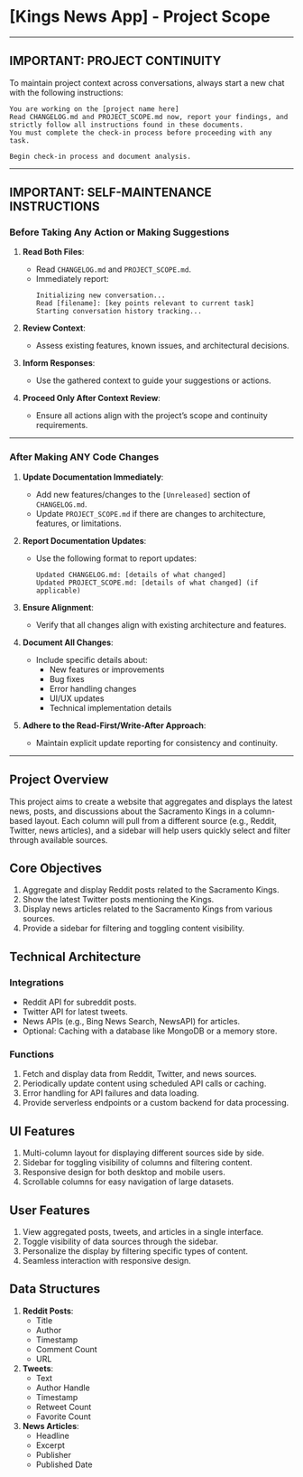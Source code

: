 # [Kings News App] - Project Scope

---

## **IMPORTANT: PROJECT CONTINUITY**  
To maintain project context across conversations, always start a new chat with the following instructions:  

```
You are working on the [project name here]
Read CHANGELOG.md and PROJECT_SCOPE.md now, report your findings, and strictly follow all instructions found in these documents.  
You must complete the check-in process before proceeding with any task.  

Begin check-in process and document analysis.
```

---

## **IMPORTANT: SELF-MAINTENANCE INSTRUCTIONS**  

### **Before Taking Any Action or Making Suggestions**  
1. **Read Both Files**:  
   - Read `CHANGELOG.md` and `PROJECT_SCOPE.md`.  
   - Immediately report:  
     ```
     Initializing new conversation...  
     Read [filename]: [key points relevant to current task]  
     Starting conversation history tracking...
     ```

2. **Review Context**:  
   - Assess existing features, known issues, and architectural decisions.  

3. **Inform Responses**:  
   - Use the gathered context to guide your suggestions or actions.  

4. **Proceed Only After Context Review**:  
   - Ensure all actions align with the project’s scope and continuity requirements.

---

### **After Making ANY Code Changes**  
1. **Update Documentation Immediately**:  
   - Add new features/changes to the `[Unreleased]` section of `CHANGELOG.md`.  
   - Update `PROJECT_SCOPE.md` if there are changes to architecture, features, or limitations.

2. **Report Documentation Updates**:  
   - Use the following format to report updates:  
     ```
     Updated CHANGELOG.md: [details of what changed]  
     Updated PROJECT_SCOPE.md: [details of what changed] (if applicable)
     ```

3. **Ensure Alignment**:  
   - Verify that all changes align with existing architecture and features.

4. **Document All Changes**:  
   - Include specific details about:
     - New features or improvements
     - Bug fixes
     - Error handling changes
     - UI/UX updates
     - Technical implementation details

5. **Adhere to the Read-First/Write-After Approach**:  
   - Maintain explicit update reporting for consistency and continuity.

---

## Project Overview
This project aims to create a website that aggregates and displays the latest news, posts, and discussions about the Sacramento Kings in a column-based layout. Each column will pull from a different source (e.g., Reddit, Twitter, news articles), and a sidebar will help users quickly select and filter through available sources.

## Core Objectives
1. Aggregate and display Reddit posts related to the Sacramento Kings.
2. Show the latest Twitter posts mentioning the Kings.
3. Display news articles related to the Sacramento Kings from various sources.
4. Provide a sidebar for filtering and toggling content visibility.

## Technical Architecture

### Integrations
- Reddit API for subreddit posts.
- Twitter API for latest tweets.
- News APIs (e.g., Bing News Search, NewsAPI) for articles.
- Optional: Caching with a database like MongoDB or a memory store.

### Functions
1. Fetch and display data from Reddit, Twitter, and news sources.
2. Periodically update content using scheduled API calls or caching.
3. Error handling for API failures and data loading.
4. Provide serverless endpoints or a custom backend for data processing.

## UI Features
1. Multi-column layout for displaying different sources side by side.
2. Sidebar for toggling visibility of columns and filtering content.
3. Responsive design for both desktop and mobile users.
4. Scrollable columns for easy navigation of large datasets.

## User Features
1. View aggregated posts, tweets, and articles in a single interface.
2. Toggle visibility of data sources through the sidebar.
3. Personalize the display by filtering specific types of content.
4. Seamless interaction with responsive design.

## Data Structures
1. **Reddit Posts**:
   - Title
   - Author
   - Timestamp
   - Comment Count
   - URL
2. **Tweets**:
   - Text
   - Author Handle
   - Timestamp
   - Retweet Count
   - Favorite Count
3. **News Articles**:
   - Headline
   - Excerpt
   - Publisher
   - Published Date